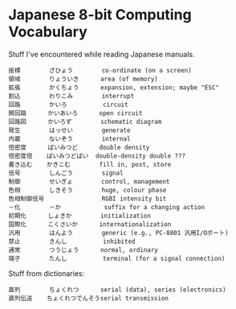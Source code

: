 Japanese 8-bit Computing Vocabulary
===================================

Stuff I've encountered while reading Japanese manuals.

    座標        ざひょう        co-ordinate (on a screen)
    領域        りょういき      area (of memory)
    拡張        かくちょう      expansion, extension; maybe "ESC"
    割込        わりこみ        interrupt
    回路        かいろ          circuit
    開回路      かいあいろ      open circuit
    回路図      かいろず        schematic diagram
    発生        はっせい        generate
    内蔵        ないぞう        internal
    倍密度      ばいみつど      double density
    倍密度倍    ばいみつどばい  double-density double ???
    書き込む    かきこむ        fill in, post, store
    信号        しんごう        signal
    制御        せいぎょ        control, management
    色相        しきそう        huge, colour phase
    色相制御信号                RGBI intensity bit
    －化        －か            suffix for a changing action
    初期化      しょきか        initialization
    国際化      こくさいか      internationalization
    汎用        はんよう        generic (e.g., PC-8801 汎用I/Oポート)
    禁止        きんし          inhibited
    通常        つうじょう      normal, ordinary
    端子        たんし          terminal (for a signal connection)

Stuff from dictionaries:

    直列        ちょくれつ      serial (data), series (electronics)
    直列伝送    ちょくれつでんそうserial transmission
